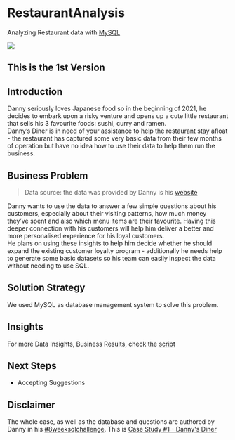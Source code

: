 # RestaurantAnalysis
Analyzing Restaurant data with [MySQL](https://github.com/Caio-Felice-Cunha/RestaurantAnalysis/blob/main/Case%20Study%20Questions.sql)

<img align="center" src=https://user-images.githubusercontent.com/111542025/230171030-1e71c560-e7f9-47c9-80e9-039d8e927d05.png>

## This is the 1st Version

## Introduction
Danny seriously loves Japanese food so in the beginning of 2021, he decides to embark upon a risky venture and opens up a cute little restaurant that sells his 3 favourite foods: sushi, curry and ramen.<br>
Danny’s Diner is in need of your assistance to help the restaurant stay afloat - the restaurant has captured some very basic data from their few months of operation but have no idea how to use their data to help them run the business.

## Business Problem
> Data source: the data was provided by Danny is his [website](https://8weeksqlchallenge.com/case-study-1/)

Danny wants to use the data to answer a few simple questions about his customers, especially about their visiting patterns, how much money they’ve spent and also which menu items are their favourite. Having this deeper connection with his customers will help him deliver a better and more personalised experience for his loyal customers.<br>
He plans on using these insights to help him decide whether he should expand the existing customer loyalty program - additionally he needs help to generate some basic datasets so his team can easily inspect the data without needing to use SQL.

## Solution Strategy
We used MySQL as database management system to solve this problem.

## Insights
For more Data Insights, Business Results, check the [script](https://github.com/Caio-Felice-Cunha/RestaurantAnalysis/blob/main/Case%20Study%20Questions.sql)

## Next Steps
* Accepting Suggestions

## Disclaimer
The whole case, as well as the database and questions are authored by Danny in his [#8weeksqlchallenge](https://8weeksqlchallenge.com/). This is [Case Study #1 - Danny's Diner](https://8weeksqlchallenge.com/case-study-1/)


